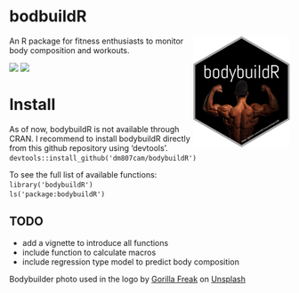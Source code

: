 bodbuildR
================

<img src="package_logo/logo.png" align="right"  height="200" /> An R
package for fitness enthusiasts to monitor body composition and
workouts.

[![](https://img.shields.io/badge/lifecycle-maturing-blue.svg)](https://lifecycle.r-lib.org/articles/stages.html#maturing)
[![](https://img.shields.io/github/last-commit/dm807cam/bodybuildR.svg)](https://github.com/dm807cam/bodybuildR/commits/main)

# Install

As of now, bodybuildR is not available through CRAN. I recommend to
install bodybuildR directly from this github repository using
‘devtools’.</br> `devtools::install_github('dm807cam/bodybuildR')`

To see the full list of available functions:</br>
`library('bodybuildR')`</br> `ls('package:bodybuildR')`</br>

## TODO

-   add a vignette to introduce all functions
-   include function to calculate macros
-   include regression type model to predict body composition

Bodybuilder photo used in the logo by
<a href="https://unsplash.com/@gorillafreak?utm_source=unsplash&utm_medium=referral&utm_content=creditCopyText">Gorilla
Freak</a> on
<a href="https://unsplash.com/s/photos/bodybuilding?utm_source=unsplash&utm_medium=referral&utm_content=creditCopyText">Unsplash</a>
